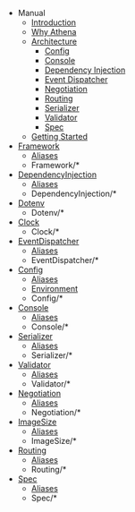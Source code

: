 * Manual
    * [Introduction](README.md)
    * [Why Athena](why_athena.md)
    * [Architecture](architecture/README.md)
        * [Config](architecture/config.md)
        * [Console](architecture/console.md)
        * [Dependency Injection](architecture/dependency_injection.md)
        * [Event Dispatcher](architecture/event_dispatcher.md)
        * [Negotiation](architecture/negotiation.md)
        * [Routing](architecture/routing.md)
        * [Serializer](architecture/serializer.md)
        * [Validator](architecture/validator.md)
        * [Spec](architecture/spec.md)
    * [Getting Started](getting_started/README.md)
* [Framework](Framework/index.md)
    * [Aliases](Framework/aliases.md)
    * Framework/*
* [DependencyInjection](DependencyInjection/index.md)
    * [Aliases](DependencyInjection/aliases.md)
    * DependencyInjection/*
* [Dotenv](Dotenv/index.md)
    * Dotenv/*
* [Clock](Clock/index.md)
    * Clock/*
* [EventDispatcher](EventDispatcher/index.md)
    * [Aliases](EventDispatcher/aliases.md)
    * EventDispatcher/*
* [Config](Config/index.md)
    * [Aliases](Config/aliases.md)
    * [Environment](Config/environment.md)
    * Config/*
* [Console](Console/index.md)
    * [Aliases](Console/aliases.md)
    * Console/*
* [Serializer](Serializer/index.md)
    * [Aliases](Serializer/aliases.md)
    * Serializer/*
* [Validator](Validator/index.md)
    * [Aliases](Validator/aliases.md)
    * Validator/*
* [Negotiation](Negotiation/index.md)
    * [Aliases](Negotiation/aliases.md)
    * Negotiation/*
* [ImageSize](ImageSize/index.md)
    * [Aliases](ImageSize/aliases.md)
    * ImageSize/*
* [Routing](Routing/index.md)
    * [Aliases](Routing/aliases.md)
    * Routing/*
* [Spec](Spec/index.md)
    * [Aliases](Spec/aliases.md)
    * Spec/*
